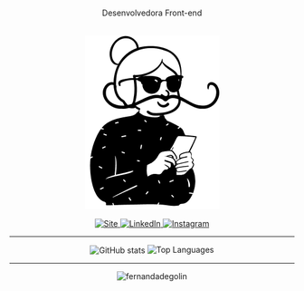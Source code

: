 ####
<p align="center">Desenvolvedora Front-end</p>

<br />
<div align="center">
  <a href="https://www.instagram.com/fernandadegolin" target="_blank">
    <img
      alt="Avatar Fe"
      src="https://github.com/fernandadegolin/fernandadegolin/blob/master/src/assets/img/avatar-fer1.png"
    />
  </a>

  <!-- Site -->
  <p align="center">
    <a
      href="https://fernandadegolin.github.io/fernandadegolin/"
      target="_blank"
    >
      <img
        alt="Site"
        src="https://img.shields.io/twitter/url?label=Site&logoColor=white&style=for-the-badge&url=https%3A%2F%2Ffernandadegolin.github.io%2Ffernandadegolin%2F"
      />
    </a>
    <a href="https://www.linkedin.com/in/fernandadegolin/">
      <img
        alt="LinkedIn"
        src="https://img.shields.io/twitter/url?label=linkedin&logo=linkedin&logoColor=white&style=for-the-badge&url=https%3A%2F%2Fwww.linkedin.com%2Fin%2Ffernandadegolin%2F"
      />
    </a>   <!-- Instagram -->
    <a href="https://www.instagram.com/fernandadegolin/">
      <img
        alt="Instagram"
        src="https://img.shields.io/twitter/url?label=instagram&logo=instagram&logoColor=white&style=for-the-badge&url=https%3A%2F%2Fwww.instagram.com%2Ffernandadegolin%2F"
      />
    </a>
  </p>

  <hr />
  <div align="center">
    <img
      align="center"
      height="140"
      src="https://github-readme-stats.vercel.app/api?username=fernandadegolin&show_icons=true&hide=&count_private=true&title_color=0f172a&text_color=64748b&icon_color=6366f1&bg_color=ffffff&hide_border=true&show_icons=true&border_radius=15px&layout=compact"
      alt="GitHub stats"
    />
    <img
      height="140"
      src="https://github-readme-stats.vercel.app/api/top-langs/?username=fernandadegolin&title_color=0f172a&text_color=64748b&icon_color=6366f1&bg_color=ffffff&hide_border=true&locale=en&custom_title=Top%20Languages&border_radius=15px&layout=compact"
      alt="Top Languages"
    />
  </div>
  <hr />
  <div align="center">
    <img
      src="https://komarev.com/ghpvc/?username=fernandadegolin&color=lightgrey&label=views"
      alt="fernandadegolin"
    />
  </div>
</div>
